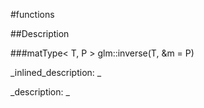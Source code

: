 #functions


<!--
_visible: True_
_advanced: False_
-->

##Description






<!----------------------------------------------------------------------------->

###matType< T, P > glm::inverse(T, &m = P)

<!--
_syntax: glm::inverse(T, &m = P)_
_name: glm::inverse_
_returns: matType< T, P >_
_returns_description: _
_parameters: const matType< T, P > &m=P_
_version_started: 0.10.0_
_version_deprecated: _
_summary: _
_constant: False_
_static: False_
_visible: True_
_advanced: False_
-->

_inlined_description: _







_description: _







<!----------------------------------------------------------------------------->

